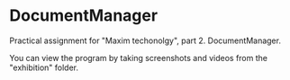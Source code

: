 # DocumentManager
Practical assignment for "Maxim techonolgy", part 2. DocumentManager.

You can view the program by taking screenshots and videos from the "exhibition" folder.

